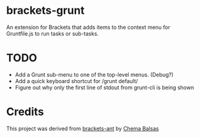 brackets-grunt
==============

An extension for Brackets that adds items to the context menu for Gruntfile.js to run tasks or sub-tasks.

# TODO
* Add a Grunt sub-menu to one of the top-level menus. (Debug?)
* Add a quick keyboard shortcut for /grunt default/
* Figure out why only the first line of stdout from grunt-cli is being shown

# Credits
This project was derived from [brackets-ant](https://github.com/jbalsas/brackets-ant) by [Chema Balsas](https://github.com/jbalsas)
